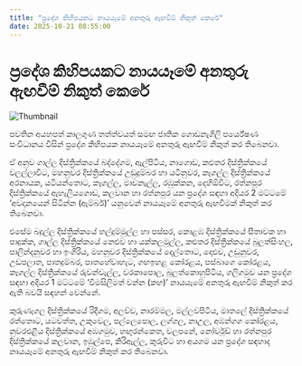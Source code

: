 ```yaml
---
title: "ප්‍රදේශ කිහිපයකට නායයෑමේ අනතුරු ඇඟවීම් නිකුත් කෙරේ"
date: 2025-10-21 08:55:00
---
```


# ප්‍රදේශ කිහිපයකට නායයෑමේ අනතුරු ඇඟවීම් නිකුත් කෙරේ

![Thumbnail](https://helakuru.sgp1.cdn.digitaloceanspaces.com/esana/images/lib/landslides-new[1].jpg)

පවතින අයහපත් කාලගුණ තත්ත්වයත් සමඟ ජාතික ගොඩනැගිලි පර්යේෂණ සංවිධානය විසින් ප්‍රදේශ කිහිපයක නායයෑමේ අනතුරු ඇඟවීම් නිකුත් කර තිබෙනවා.

ඒ අනුව ගාල්ල දිස්ත්‍රික්කයේ බද්දේගම, ඇල්පිටිය, නාගොඩ, කළුතර දිස්ත්‍රික්කයේ වලල්ලාවිට, මහනුවර දිස්ත්‍රික්කයේ උඩුදුම්බර හා යටිනුවර, කෑගල්ල දිස්ත්‍රික්කයේ අරනායක, යටියන්තොට, කෑගල්ල, මාවනැල්ල, රඹුක්කන, දෙහිඕවිට, රත්නපුර දිස්ත්‍රික්කයේ ඇහැලිය‍‍ගොඩ, කලවාන හා රත්නපුර යන ප්‍රදේශ සඳහා අදියර 2 මට්ටමේ ‘අවදානයෙන් සිටින්න (ඇම්බර්)’ යනුවෙන් නායයෑමේ අනතුරු ඇඟවීමක් නිකුත් කර තිබෙනවා.

එසේම බදුල්ල දිස්ත්‍රික්කයේ හල්දුම්මුල්ල හා පස්සර, කොළඹ දිස්ත්‍රික්කයේ සීතාවක හා පාදුක්ක, ගාල්ල දිස්ත්‍රික්කයේ නෙළුව හා ⁠යක්කලමුල්ල, කළුතර දිස්ත්‍රික්කයේ බුලත්සිංහල, ⁠පාලින්දනුවර හා ඉංගිරිය, මහනුවර දිස්ත්‍රික්කයේ ⁠දෙල්තොට, දොළුව, ⁠උඩුනුවර, උඩපලාත, පාතදුම්බර, ⁠පාතහේවාහැට, ගඟඉහළ කෝරළය, පස්බාගෙ කෝරළය, කෑගල්ල දිස්ත්‍රික්කයේ රුවන්වැල්ල, වරකාපොල, බුලත්කොහුපිටිය, ගලිගමුව යන ප්‍රදේශ සඳහා අදියර 1 මට්ටමේ ‘විමසිලිමත් වන්න (කහ)’ නායයෑමේ අනතුරු ඇඟවීම් නිකුත් කර ඇති බවයි සඳහන් වෙන්නේ.

කුරුණෑගල දිස්ත්‍රික්කයේ රිදීගම, ⁠අලව්ව, නාරම්මල, මල්ලවපිටිය, මාතලේ දිස්ත්‍රික්කයේ රත්තොට, යටවත්ත, ⁠උකුවෙල, පල්ලෙපොල, ⁠ලග්ගල, ⁠නාඋල, ⁠අඹන්ගග කෝරළය, නුවරඑළිය දිස්ත්‍රික්කයේ අඹගමුව, හඟුරන්කෙත, ⁠වලපනේ, නෝර්වුඩ් හා රත්නපුර දිස්ත්‍රික්කයේ කලවාන, ඉඹුල්පෙ, කිරිඇල්ල, කුරුවිට හා අයගම යන ප්‍රදේශ සඳහාද නායයෑමේ අනතුරු ඇඟවීම් නිකුත් කර තිබෙනවා.

